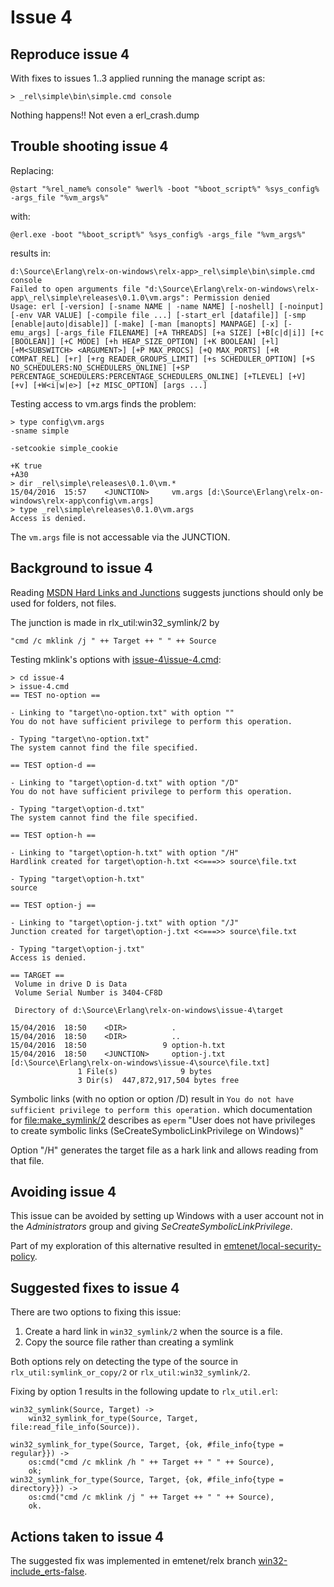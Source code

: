 # Issue 4

## Reproduce issue 4

With fixes to issues 1..3 applied running the manage script as:

```
> _rel\simple\bin\simple.cmd console
```

Nothing happens!! Not even a erl_crash.dump

## Trouble shooting issue 4

Replacing:

```
@start "%rel_name% console" %werl% -boot "%boot_script%" %sys_config% -args_file "%vm_args%"
```

with:

```
@erl.exe -boot "%boot_script%" %sys_config% -args_file "%vm_args%"
```

results in:

```
d:\Source\Erlang\relx-on-windows\relx-app>_rel\simple\bin\simple.cmd console
Failed to open arguments file "d:\Source\Erlang\relx-on-windows\relx-app\_rel\simple\releases\0.1.0\vm.args": Permission denied
Usage: erl [-version] [-sname NAME | -name NAME] [-noshell] [-noinput] [-env VAR VALUE] [-compile file ...] [-start_erl [datafile]] [-smp [enable|auto|disable]] [-make] [-man [manopts] MANPAGE] [-x] [-emu_args] [-args_file FILENAME] [+A THREADS] [+a SIZE] [+B[c|d|i]] [+c [BOOLEAN]] [+C MODE] [+h HEAP_SIZE_OPTION] [+K BOOLEAN] [+l] [+M<SUBSWITCH> <ARGUMENT>] [+P MAX_PROCS] [+Q MAX_PORTS] [+R COMPAT_REL] [+r] [+rg READER_GROUPS_LIMIT] [+s SCHEDULER_OPTION] [+S NO_SCHEDULERS:NO_SCHEDULERS_ONLINE] [+SP PERCENTAGE_SCHEDULERS:PERCENTAGE_SCHEDULERS_ONLINE] [+TLEVEL] [+V] [+v] [+W<i|w|e>] [+z MISC_OPTION] [args ...]
```

Testing access to vm.args finds the problem:

```
> type config\vm.args
-sname simple

-setcookie simple_cookie

+K true
+A30
> dir _rel\simple\releases\0.1.0\vm.*
15/04/2016  15:57    <JUNCTION>     vm.args [d:\Source\Erlang\relx-on-windows\relx-app\config\vm.args]
> type _rel\simple\releases\0.1.0\vm.args
Access is denied.
```

The `vm.args` file is not accessable via the JUNCTION.

## Background to issue 4

Reading 
[MSDN Hard Links and Junctions](https://msdn.microsoft.com/en-au/library/windows/desktop/aa365006(v=vs.85).aspx)
suggests junctions should only be used for folders, not files.

The junction is made in rlx_util:win32_symlink/2 by

```
"cmd /c mklink /j " ++ Target ++ " " ++ Source
```

Testing mklink's options with [issue-4\issue-4.cmd]():

```
> cd issue-4
> issue-4.cmd
== TEST no-option ==

- Linking to "target\no-option.txt" with option ""
You do not have sufficient privilege to perform this operation.

- Typing "target\no-option.txt"
The system cannot find the file specified.

== TEST option-d ==

- Linking to "target\option-d.txt" with option "/D"
You do not have sufficient privilege to perform this operation.

- Typing "target\option-d.txt"
The system cannot find the file specified.

== TEST option-h ==

- Linking to "target\option-h.txt" with option "/H"
Hardlink created for target\option-h.txt <<===>> source\file.txt

- Typing "target\option-h.txt"
source

== TEST option-j ==

- Linking to "target\option-j.txt" with option "/J"
Junction created for target\option-j.txt <<===>> source\file.txt

- Typing "target\option-j.txt"
Access is denied.

== TARGET ==
 Volume in drive D is Data
 Volume Serial Number is 3404-CF8D

 Directory of d:\Source\Erlang\relx-on-windows\issue-4\target

15/04/2016  18:50    <DIR>          .
15/04/2016  18:50    <DIR>          ..
15/04/2016  18:50                 9 option-h.txt
15/04/2016  18:50    <JUNCTION>     option-j.txt [d:\Source\Erlang\relx-on-windows\issue-4\source\file.txt]
               1 File(s)              9 bytes
               3 Dir(s)  447,872,917,504 bytes free
```

Symbolic links (with no option or option /D) result in
`You do not have sufficient privilege to perform this operation.`
which documentation for
[file:make_symlink/2](http://erlang.org/doc/man/file.html#make_symlink-2)
describes as `eperm` 
"User does not have privileges to create symbolic links (SeCreateSymbolicLinkPrivilege on Windows)"

Option "/H" generates the target file as a hark link and allows reading from 
that file.

## Avoiding issue 4

This issue can be avoided by setting up Windows with a user account not in 
the *Administrators* group and giving *SeCreateSymbolicLinkPrivilege*.

Part of my exploration of this alternative resulted in
[emtenet/local-security-policy](https://github.com/emtenet/local-security-policy).

## Suggested fixes to issue 4

There are two options to fixing this issue:

1. Create a hard link in `win32_symlink/2` when the source is a file.
2. Copy the source file rather than creating a symlink

Both options rely on detecting the type of the source in
`rlx_util:symlink_or_copy/2` or `rlx_util:win32_symlink/2`.

Fixing by option 1 results in the following update to `rlx_util.erl`:

```
win32_symlink(Source, Target) ->
    win32_symlink_for_type(Source, Target, file:read_file_info(Source)).

win32_symlink_for_type(Source, Target, {ok, #file_info{type = regular}}) ->
    os:cmd("cmd /c mklink /h " ++ Target ++ " " ++ Source),
    ok;
win32_symlink_for_type(Source, Target, {ok, #file_info{type = directory}}) ->
    os:cmd("cmd /c mklink /j " ++ Target ++ " " ++ Source),
    ok.
```

## Actions taken to issue 4

The suggested fix was implemented in emtenet/relx branch 
[win32-include_erts-false](https://github.com/emtenet/relx/tree/win32-include_erts-false).
